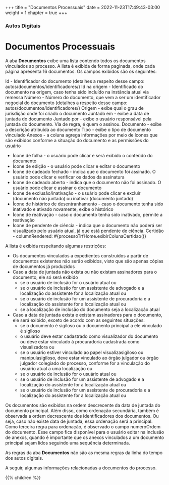 +++
title = "Documentos Processuais"
date = 2022-11-23T17:49:43-03:00
weight = 1
chapter = true
+++

### Autos Digitais

# Documentos Processuais

A aba **Documentos** exibe uma lista contendo todos os documentos vinculados ao processo. A lista é exibida de forma paginada, onde cada página apresenta 16 documentos. Os campos exibidos são os seguintes:

<!-- realizarDownload: {valueType: realizarDownload, headerType: checkSelecionarDocumentos, properties: {columnRendered: #{processoTrfHome.exibeColunaDeDownloadDeDocumentos()}}}</value>-->
Id - Identificador do documento (detalhes a respeito desse campo: autos/documentos/identificadores/)
Id na origem - Identificado do documento na origem, caso tenha sido incluído na instância atual via remessa
Número - Número do documento, que vem a ser um identificador negocial do documento (detalhes a respeito desse campo: autos/documentos/identificadores/)
Origem - exibe qual o grau de jurisdição onde foi criado o documento
Juntado em - exibe a data de juntada do documento
Juntado por - exibe o usuário responsável pela juntada do documento. Via de regra, é quem o assinou. 
Documento - exibe a descrição atribuída ao documento
Tipo - exibe o tipo de documento vinculado
Anexos - a coluna agrega informações por meio de ícones que são exibidos conforme a situação do documento e as permissões do usuário
- Ícone de folha - o usuário pode clicar e será exibido o conteúdo do documento
- Ícone de edição - o usuário pode clicar e editar o documento
- Ícone de cadeado fechado - indica que o documento foi assinado. O usuário pode clicar e verificar os dados da assinatura
- Ícone de cadeado aberto - indica que o documento não foi assinado. O usuário pode clicar e assinar o documento
- Ícone de exclusão/inativação - o usuário pode clicar e excluir (documento não juntado) ou inativar (documento juntado)
- Ícone de histórico de desentranhamento - caso o documento tenha sido inativado e ativado novamente, exibe o histórico
- Ícone de reativação - caso o documento tenha sido inativado, permite a reativação
- Ícone de pendente de ciência - indica que o documento não poderá ser visualizado pelo usuário atual, já que está pendente de ciência.
Certidão -  columnRendered: #{processoTrfHome.exibirColunaCertidao()}

A lista é exibida respeitando algumas restrições:
- Os documentos vinculados a expedientes construídos a partir de documentos existentes não serão exibidos, visto que são apenas cópias de documentos já produzidos
- Caso a data de juntada não exista ou não existam assinadores para o documento, ele só será exibido 
  - se o usuário de inclusão for o usuário atual ou
  - se o usuário de inclusão for um assistente de advogado e a localização do assistente for a localização atual ou
  - se o usuário de inclusão for um assistente de procuradoria e a localização do assistente for a localização atual ou
  - se a localização de inclusão do documento seja a localização atual
- Caso a data de juntada exista e existam assinadores para o documento, ele será exibido, exceto de acordo com as seguintes situações:
  - se o documento é sigiloso ou o documento principal a ele vinculado é sigiloso
   - o usuário deve estar cadastrado como visualizador do documento ou deve estar vinculado à procuradoria cadastrada como visualizadora ou
   - se o usuário estiver vinculado ao papel visualizasigiloso ou manipulasigiloso, deve estar vinculado ao órgão julgador ou órgão julgador colegiado do processo, conforme for a vinculação do usuário atual a uma localização ou
   - se o usuário de inclusão for o usuário atual ou
   - se o usuário de inclusão for um assistente de advogado e a localização do assistente for a localização atual ou
   - se o usuário de inclusão for um assistente de procuradoria e a localização do assistente for a localização atual ou 

Os documentos são exibidos na ordem descrecente da data de juntada do documento principal. Além disso, como ordenação secundária, também é observada a ordem decrescente dos identificadores dos documentos. Ou seja, caso não existe data de juntada, essa ordenação será a principal. Como terceira regra para ordenação, é observado o campo numeroOrdem do documento. Esse campo fica disponível para o usuário editar na inclusão de anexos, quando é importante que os anexos vinculados a um documento principal sejam lidos seguindo uma sequência determinada.

As regras da aba **Documentos** não são as mesma regras da linha do tempo dos autos digitais.

A seguir, algumas informações relacionadas a documentos do processo.

{{% children  %}}
